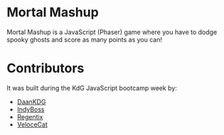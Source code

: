 # Mortal Mashup
Mortal Mashup is a JavaScript (Phaser) game where you have to dodge spooky ghosts and score as many points as you can!

# Contributors
It was built during the KdG JavaScript bootcamp week by:
- [DaanKDG](https://github.com/DaanKDG)
- [IndyBoss](https://github.com/IndyBoss)
- [Regentix](https://github.com/Regentix)
- [VeloceCat](https://github.com/VeloceCat)
